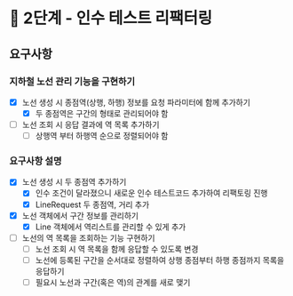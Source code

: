 # 🚀 2단계 - 인수 테스트 리팩터링

## 요구사항

### 지하철 노선 관리 기능을 구현하기

- [X] 노선 생성 시 종점역(상행, 하행) 정보를 요청 파라미터에 함께 추가하기
  - [X] 두 종점역은 구간의 형태로 관리되어야 함
- [ ] 노선 조회 시 응답 결과에 역 목록 추가하기
  - [ ] 상행역 부터 하행역 순으로 정렬되어야 함

### 요구사항 설명

- [X] 노선 생성 시 두 종점역 추가하기
  - [X] 인수 조건이 달라졌으니 새로운 인수 테스트코드 추가하여 리팩토링 진행
  - [X] LineRequest 두 종점역, 거리 추가
- [X] 노선 객체에서 구간 정보를 관리하기
  - [X] Line 객체에서 역리스트를 관리할 수 있게 추가
- [ ] 노선의 역 목록을 조회하는 기능 구현하기
  - [ ] 노선 조회 시 역 목록을 함께 응답할 수 있도록 변경
  - [ ] 노선에 등록된 구간을 순서대로 정렬하여 상행 종점부터 하행 종점까지 목록을 응답하기
  - [ ] 필요시 노선과 구간(혹은 역)의 관계를 새로 맺기

